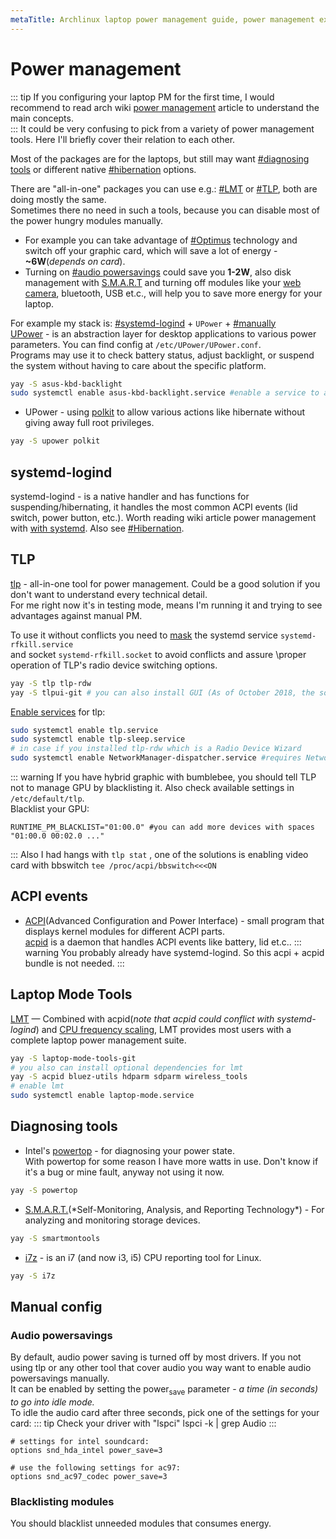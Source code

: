 ```yaml
---
metaTitle: Archlinux laptop power management guide, power management explanation of systemd-logind, tlp, laptop mode tools, manually disable gpu | ArchCheatSheet
---
```


# Power management
<a id="Power_management"></a>
::: tip
If you configuring your laptop PM for the first time, I would recommend to read arch wiki [power management](https://wiki.archlinux.org/index.php/Power_management) article to understand the main concepts.   
:::
It could be very confusing to pick from a variety of power management tools. Here I'll briefly cover their relation to each other.   

Most of the packages are for the laptops, but still may want [#diagnosing tools](#diagnosing-tools) or different native [#hibernation](#systemd-login) options.   

There are "all-in-one" packages you can use e.g.: [#LMT](#laptop-mode-tools) or [#TLP](#tlp), both are doing mostly the same.    
Sometimes there no need in such a tools, because you can disable most of the power hungry modules manually.
- For example you can take advantage of [#Optimus](#nvidia_hybrid_graphics) technology and switch off your graphic card, which will save a lot of energy - **~6W**(*depends on card*).
- Turning on [#audio powersavings](#org880569d) could save you **1-2W**, also disk management with [S.M.A.R.T](https://wiki.archlinux.org/index.php/S.M.A.R.T.) and turning off modules like your [web camera](https://wiki.archlinux.org/index.php/Power_management#Web_camera), bluetooth, USB et.c., will help you to save more energy for your laptop. 

For example my stack is: [#systemd-logind](#systemd-login) + `UPower` + [#manually](#manual-config)   
[UPower](https://upower.freedesktop.org/) - is an abstraction layer for desktop applications to various power parameters. You can find config at `/etc/UPower/UPower.conf`.   
Programs may use it to check battery status, adjust backlight, or suspend the system without having to care about the specific platform.   
```sh
yay -S asus-kbd-backlight
sudo systemctl enable asus-kbd-backlight.service #enable a service to allow user permissions
```
- UPower - using [polkit](xmonad-configuration.md#policykit) to allow various actions like hibernate without giving away full root privileges.  
```sh
yay -S upower polkit
```

## systemd-logind
<a id="systemd-login"></a>
systemd-logind - is a native handler and has functions for suspending/hibernating, it handles the most common ACPI events (lid switch, power button, etc.).
Worth reading wiki article power management with [with systemd](https://wiki.archlinux.org/index.php/Power_management#Power_management_with_systemd). Also see [#Hibernation](#hibernation).   


## TLP
<a id="tlp"></a>
[tlp](https://wiki.archlinux.org/index.php/TLP) - all-in-one tool for power management. Could be a good solution if you don't want to understand every technical detail.   
For me right now it's in testing mode, means I'm running it and trying to see advantages against manual PM.   

To use it without conflicts you need to [mask](https://wiki.archlinux.org/index.php/Systemd#Using_units) the systemd service `systemd-rfkill.service`    
and socket `systemd-rfkill.socket` to avoid conflicts and assure \proper operation of TLP's radio device switching options. 
```sh
yay -S tlp tlp-rdw
yay -S tlpui-git # you can also install GUI (As of October 2018, the software is still in beta)
```

[Enable services](https://linrunner.de/en/tlp/docs/tlp-linux-advanced-power-management.html#arch) for tlp:
```sh
sudo systemctl enable tlp.service
sudo systemctl enable tlp-sleep.service
# in case if you installed tlp-rdw which is a Radio Device Wizard
sudo systemctl enable NetworkManager-dispatcher.service #requires NetworkManager
```

::: warning
If you have hybrid graphic with bumblebee, you should tell TLP not to manage GPU by blacklisting it. Also check available settings in `/etc/default/tlp`.   
Blacklist your GPU:
```
RUNTIME_PM_BLACKLIST="01:00.0" #you can add more devices with spaces "01:00.0 00:02.0 ..."
```
:::
Also I had hangs with `tlp stat` , one of the solutions is enabling video card with bbswitch `tee /proc/acpi/bbswitch<<<ON`


## ACPI events
<a id="acpi-events"></a>
- [ACPI](https://wiki.archlinux.org/index.php/Acpi)(Advanced Configuration and Power Interface) - small program that displays kernel modules for different ACPI parts.   
[acpid](https://wiki.archlinux.org/index.php/Acpid) is a daemon that handles ACPI events like battery, lid et.c..
::: warning
You probably already have systemd-logind. So this acpi + acpid bundle is not needed.
:::

## Laptop Mode Tools
<a id="laptop-mode-tools"></a>
[LMT](https://wiki.archlinux.org/index.php/Laptop_Mode_Tools) — Combined with acpid(*note that acpid could conflict with systemd-logind*) and [CPU frequency scaling](https://wiki.archlinux.org/index.php/CPU_frequency_scaling), LMT provides most users with a complete laptop power management suite. 
```sh
yay -S laptop-mode-tools-git 
# you also can install optional dependencies for lmt
yay -S acpid bluez-utils hdparm sdparm wireless_tools
# enable lmt
sudo systemctl enable laptop-mode.service
```

## Diagnosing tools
<a id="diagnosing-tools"></a>
- Intel's [powertop](https://wiki.archlinux.org/index.php/Powertop) - for diagnosing your power state.   
With powertop for some reason I have more watts in use. Don't know if it's a bug or mine fault, anyway not using it now.
```sh
yay -S powertop
```
- [S.M.A.R.T.](https://wiki.archlinux.org/index.php/S.M.A.R.T.)(*Self-Monitoring, Analysis, and Reporting Technology*) - For analyzing and monitoring storage devices.
```sh
yay -S smartmontools
```
- [i7z](https://github.com/afontenot/i7z) - is an i7 (and now i3, i5) CPU reporting tool for Linux.
```sh
yay -S i7z
```
    


## Manual config
<a id="manual-config"></a>

### Audio powersavings
By default, audio power saving is turned off by most drivers. If you not using tlp or any other tool that cover audio you way want to enable audio powersavings manually.   
It can be enabled by setting the power<sub>save</sub> parameter - *a time (in seconds) to go into idle mode.*   
To idle the audio card after three seconds, pick one of the settings for your card:
::: tip
Check your driver with "lspci"
lspci -k | grep Audio
:::
```
# settings for intel soundcard:
options snd_hda_intel power_save=3 

# use the following settings for ac97: 
options snd_ac97_codec power_save=3
```

### Blacklisting modules
You should blacklist unneeded modules that consumes energy.
